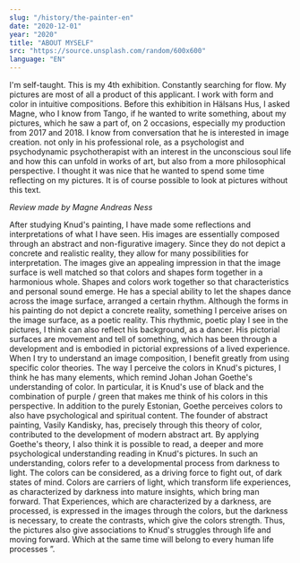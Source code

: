 ```yaml
---
slug: "/history/the-painter-en"
date: "2020-12-01"
year: "2020"
title: "ABOUT MYSELF"
src: "https://source.unsplash.com/random/600x600"
language: "EN"
---
```

I'm self-taught. This is my 4th exhibition. Constantly searching for flow. My pictures are most of all a product of this applicant. I work with form and color in intuitive compositions.
Before this exhibition in Hälsans Hus, I asked Magne, who I know from Tango, if he wanted to write something, about my pictures, which he saw a part of, on 2 occasions, especially my production from 2017 and 2018. I know from conversation that he is interested in image creation. not only in his professional role, as a psychologist and psychodynamic psychotherapist with an interest in the unconscious soul life and how this can unfold in works of art, but also from a more philosophical perspective. I thought it was nice that he wanted to spend some time reflecting on my pictures. It is of course possible to look at pictures without this text.

*Review made by Magne Andreas Ness* 

After studying Knud's painting, I have made some reflections and interpretations of what I have seen. His images are essentially composed through an abstract and non-figurative imagery. Since they do not depict a concrete and realistic reality, they allow for many possibilities for interpretation. The images give an appealing impression in that the image surface is well matched so that colors and shapes form together in a harmonious whole. Shapes and colors work together so that characteristics and personal sound emerge. He has a special ability to let the shapes dance across the image surface, arranged a certain rhythm. Although the forms in his painting do not depict a concrete reality, something I perceive arises on the image surface, as a poetic reality. This rhythmic, poetic play I see in the pictures, I think can also reflect his background, as a dancer. His pictorial surfaces are movement and tell of something, which has been through a development and is embodied in pictorial expressions of a lived experience. When I try to understand an image composition, I benefit greatly from using specific color theories. The way I perceive the colors in Knud's pictures, I think he has many elements, which remind Johan Johan Goethe's understanding of color. In particular, it is Knud's use of black and the combination of purple / green that makes me think of his colors in this perspective. In addition to the purely Estonian, Goethe perceives colors to also have psychological and spiritual content. The founder of abstract painting, Vasily Kandisky, has, precisely through this theory of color, contributed to the development of modern abstract art. By applying Goethe's theory, I also think it is possible to read, a deeper and more psychological understanding reading in Knud's pictures. In such an understanding, colors refer to a developmental process from darkness to light. The colors can be considered, as a driving force to fight out, of dark states of mind. Colors are carriers of light, which transform life experiences, as characterized by darkness into mature insights, which bring man forward. That Experiences, which are characterized by a darkness, are processed, is expressed in the images through the colors, but the darkness is necessary, to create the contrasts, which give the colors strength. Thus, the pictures also give associations to Knud's struggles through life and moving forward. Which at the same time will belong to every human life processes ”. 

